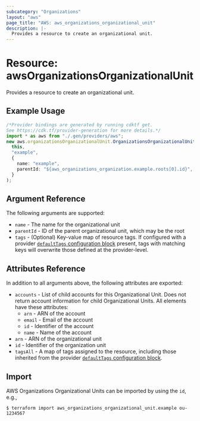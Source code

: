 ```yaml
---
subcategory: "Organizations"
layout: "aws"
page_title: "AWS: aws_organizations_organizational_unit"
description: |-
  Provides a resource to create an organizational unit.
---
```


# Resource: awsOrganizationsOrganizationalUnit

Provides a resource to create an organizational unit.

## Example Usage

```typescript
/*Provider bindings are generated by running cdktf get.
See https://cdk.tf/provider-generation for more details.*/
import * as aws from "./.gen/providers/aws";
new aws.organizationsOrganizationalUnit.OrganizationsOrganizationalUnit(
  this,
  "example",
  {
    name: "example",
    parentId: "${aws_organizations_organization.example.roots[0].id}",
  }
);

```

## Argument Reference

The following arguments are supported:

* `name` - The name for the organizational unit
* `parentId` - ID of the parent organizational unit, which may be the root
* `tags` - (Optional) Key-value map of resource tags. If configured with a provider [`defaultTags` configuration block](https://registry.terraform.io/providers/hashicorp/aws/latest/docs#default_tags-configuration-block) present, tags with matching keys will overwrite those defined at the provider-level.

## Attributes Reference

In addition to all arguments above, the following attributes are exported:

* `accounts` - List of child accounts for this Organizational Unit. Does not return account information for child Organizational Units. All elements have these attributes:
  * `arn` - ARN of the account
  * `email` - Email of the account
  * `id` - Identifier of the account
  * `name` - Name of the account
* `arn` - ARN of the organizational unit
* `id` - Identifier of the organization unit
* `tagsAll` - A map of tags assigned to the resource, including those inherited from the provider [`defaultTags` configuration block](https://registry.terraform.io/providers/hashicorp/aws/latest/docs#default_tags-configuration-block).

## Import

AWS Organizations Organizational Units can be imported by using the `id`, e.g.,

```console
$ terraform import aws_organizations_organizational_unit.example ou-1234567
```
